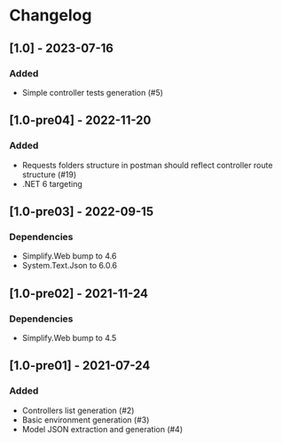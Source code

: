 # Changelog

## [1.0] - 2023-07-16

### Added

- Simple controller tests generation (#5)

## [1.0-pre04] - 2022-11-20

### Added

- Requests folders structure in postman should reflect controller route structure (#19)
- .NET 6 targeting

## [1.0-pre03] - 2022-09-15

### Dependencies

- Simplify.Web bump to 4.6
- System.Text.Json to 6.0.6

## [1.0-pre02] - 2021-11-24

### Dependencies

- Simplify.Web bump to 4.5

## [1.0-pre01] - 2021-07-24

### Added

- Controllers list generation (#2)
- Basic environment generation (#3)
- Model JSON extraction and generation (#4)
